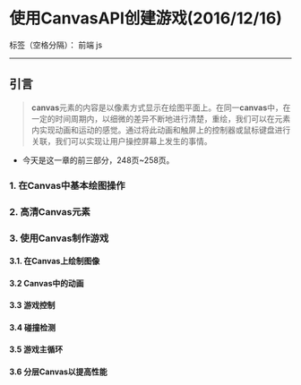 ﻿# 使用CanvasAPI创建游戏(2016/12/16)

标签（空格分隔）： 前端 js

---

## **引言**
> **canvas**元素的内容是以像素方式显示在绘图平面上。在同一**canvas**中，在一定的时间周期内，以细微的差异不断地进行清楚，重绘，我们可以在元素内实现动画和运动的感觉。通过将此动画和触屏上的控制器或鼠标键盘进行关联，我们可以实现让用户操控屏幕上发生的事情。

- 今天是这一章的前三部分，248页~258页。

### **1. 在Canvas中基本绘图操作**
### **2. 高清Canvas元素**
### **3. 使用Canvas制作游戏**
#### **3.1. 在Canvas上绘制图像**
#### **3.2 Canvas中的动画**
#### **3.3 游戏控制**
#### **3.4 碰撞检测**
#### **3.5 游戏主循环**
#### **3.6 分层Canvas以提高性能**




